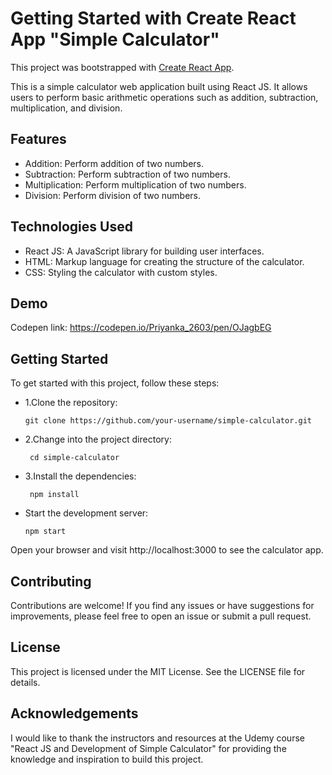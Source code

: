 # Getting Started with Create React App "Simple Calculator"

This project was bootstrapped with [Create React App](https://github.com/facebook/create-react-app).


This is a simple calculator web application built using React JS. It allows users to perform basic arithmetic operations such as addition, subtraction, multiplication, and division.

## Features

- Addition: Perform addition of two numbers.
- Subtraction: Perform subtraction of two numbers.
- Multiplication: Perform multiplication of two numbers.
- Division: Perform division of two numbers.

## Technologies Used

- React JS: A JavaScript library for building user interfaces.
- HTML: Markup language for creating the structure of the calculator.
- CSS: Styling the calculator with custom styles.

## Demo
  Codepen link: https://codepen.io/Priyanka_2603/pen/OJagbEG
## Getting Started

To get started with this project, follow these steps:

- 1.Clone the repository:

   ```shell
   git clone https://github.com/your-username/simple-calculator.git

- 2.Change into the project directory:

  ```shell
   cd simple-calculator

- 3.Install the dependencies:

  ```shell
   npm install

- Start the development server:

    ```shell
   npm start

Open your browser and visit http://localhost:3000 to see the calculator app.

## Contributing
Contributions are welcome! If you find any issues or have suggestions for improvements, please feel free to open an issue or submit a pull request.

## License
This project is licensed under the MIT License. See the LICENSE file for details.

## Acknowledgements
I would like to thank the instructors and resources at the Udemy course "React JS and Development of Simple Calculator" for providing the knowledge and inspiration to build this project.